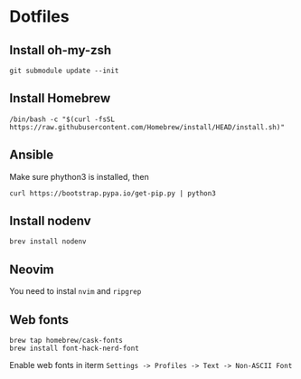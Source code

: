 # Dotfiles

## Install oh-my-zsh
```
git submodule update --init
```

## Install Homebrew
```
/bin/bash -c "$(curl -fsSL https://raw.githubusercontent.com/Homebrew/install/HEAD/install.sh)"
```

## Ansible

Make sure phython3 is installed, then

```
curl https://bootstrap.pypa.io/get-pip.py | python3
```

## Install nodenv
```
brev install nodenv
```

## Neovim

You need to instal `nvim` and `ripgrep`

## Web fonts

```
brew tap homebrew/cask-fonts
brew install font-hack-nerd-font
```

Enable web fonts in iterm
`Settings -> Profiles -> Text -> Non-ASCII Font`
